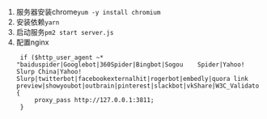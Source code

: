 1. 服务器安装chrome```yum -y install chromium```
2. 安装依赖```yarn```
3. 启动服务```pm2 start server.js```
4. 配置nginx
   ```
    if ($http_user_agent ~* "baiduspider|Googlebot|360Spider|Bingbot|Sogou    Spider|Yahoo! Slurp China|Yahoo! Slurp|twitterbot|facebookexternalhit|rogerbot|embedly|quora link preview|showyoubot|outbrain|pinterest|slackbot|vkShare|W3C_Validator") {
        proxy_pass http://127.0.0.1:3811;
    }
   ```